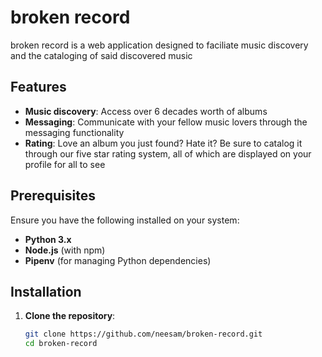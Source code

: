# broken record

broken record is a web application designed to faciliate music discovery and the cataloging of said discovered music

## Features

- **Music discovery**: Access over 6 decades worth of albums
- **Messaging**: Communicate with your fellow music lovers through the messaging functionality
- **Rating**: Love an album you just found? Hate it? Be sure to catalog it through our five star rating system, all of which are displayed on your profile for all to see

## Prerequisites

Ensure you have the following installed on your system:

- **Python 3.x**
- **Node.js** (with npm)
- **Pipenv** (for managing Python dependencies)

## Installation

1. **Clone the repository**:

   ```bash
   git clone https://github.com/neesam/broken-record.git
   cd broken-record
